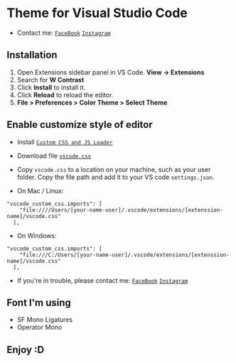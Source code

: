 # Theme for Visual Studio Code

- Contact me: [`FaceBook`](https://www.facebook.com/ngvuq.11/) [`Instagram`](https://www.instagram.com/__n0wayy/)

## Installation

1. Open Extensions sidebar panel in VS Code. **View → Extensions**
2. Search for **W Contrast**
3. Click **Install** to install it.
4. Click **Reload** to reload the editor.
5. **File > Preferences > Color Theme > Select Theme**

## Enable customize style of editor

- Install [`Custom CSS and JS Loader`](https://marketplace.visualstudio.com/items?itemName=be5invis.vscode-custom-css)
- Download file [`vscode.css`](https://github.com/ngvuq11/ngvuq.W-Contrast/blob/main/vscode.css)
- Copy `vscode.css` to a location on your machine, such as your user folder. Copy the file path and add it to your VS code `settings.json`.

- On Mac / Linux:

```
"vscode_custom_css.imports": [
    "file:////Users/[your-name-user]/.vscode/extensions/[extenssion-name]/vscode.css"
  ],
```

- On Windows:

```
"vscode_custom_css.imports": [
    "file:///C:/Users/[your-name-user]/.vscode/extensions/[extenssion-name]/vscode.css"
  ],
```

- If you're in trouble, please contact me: [`FaceBook`](https://www.facebook.com/ngvuq.11/) [`Instagram`](https://www.instagram.com/__n0wayy/)

## Font I'm using

- SF Mono Ligatures
- Operator Mono

## Enjoy :D
